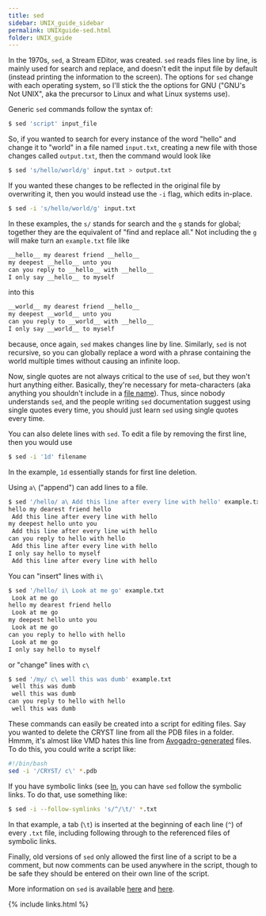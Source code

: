 ```yaml
---
title: sed
sidebar: UNIX_guide_sidebar
permalink: UNIXguide-sed.html
folder: UNIX_guide
---
```


In the 1970s, `sed`, a Stream EDitor, was created.
`sed` reads files line by line, is mainly used for search and replace, and
doesn't edit the input file by default (instead printing the information to the
    screen).
The options for `sed` change with each operating system, so I'll stick the the
options for GNU ("GNU's Not UNIX", aka the precursor to Linux and what Linux
systems use).

Generic `sed` commands follow the syntax of:
```bash
$ sed 'script' input_file
```
So, if you wanted to search for every instance of the word "hello" and change
it to "world" in a file named `input.txt`, creating a new file with those
changes called `output.txt`, then the command would look like
```bash
$ sed 's/hello/world/g' input.txt > output.txt
```
If you wanted these changes to be reflected in the original file by overwriting
it, then you would instead use the `-i` flag, which edits in-place.
```bash
$ sed -i 's/hello/world/g' input.txt
```
In these examples, the `s/` stands for search and the `g` stands for global;
together they are the equivalent of "find and replace all."
Not including the `g` will make turn an `example.txt` file like
```bash
__hello__ my dearest friend __hello__
my deepest __hello__ unto you
can you reply to __hello__ with __hello__
I only say __hello__ to myself
```
into this
```bash
__world__ my dearest friend __hello__
my deepest __world__ unto you
can you reply to __world__ with __hello__
I only say __world__ to myself
```
because, once again, `sed` makes changes line by line.
Similarly, `sed` is not recursive, so you can globally replace a word with a
phrase containing the world multiple times without causing an infinite loop.

Now, single quotes are not always critical to the use of `sed`, but they won't
hurt anything either.
Basically, they're necessary for meta-characters (aka anything you shouldn't
include in a [file name](UNIXguide-housekeeping.html)).
Thus, since nobody understands `sed`, and the people writing `sed`
documentation suggest using single quotes every time, you should just learn
`sed` using single quotes every time.

You can also delete lines with `sed`.
To edit a file by removing the first line, then you would use
```bash
$ sed -i '1d' filename
```
In the example, `1d` essentially stands for first line deletion.

Using `a\` ("append") can add lines to a file.
```bash
$ sed '/hello/ a\ Add this line after every line with hello' example.txt
hello my dearest friend hello
 Add this line after every line with hello
my deepest hello unto you
 Add this line after every line with hello
can you reply to hello with hello
 Add this line after every line with hello
I only say hello to myself
 Add this line after every line with hello
```

You can "insert" lines with `i\`
```bash
$ sed '/hello/ i\ Look at me go' example.txt
 Look at me go
hello my dearest friend hello
 Look at me go
my deepest hello unto you
 Look at me go
can you reply to hello with hello
 Look at me go
I only say hello to myself
```
 or "change" lines with `c\`
```bash
$ sed '/my/ c\ well this was dumb' example.txt
 well this was dumb
 well this was dumb
can you reply to hello with hello
 well this was dumb
```

These commands can easily be created into a script for editing files.
Say you wanted to delete the CRYST line from all the PDB files in a folder.
Hmmm, it's almost like VMD hates this line from
[Avogadro-generated](https://avogadro.cc/) files.
To do this, you could write a script like:
```bash
#!/bin/bash
sed -i '/CRYST/ c\' *.pdb
```

If you have symbolic links (see [ln](UNIXguide-ln.html), you can have `sed`
follow the symbolic links. To do that, use something like:
```bash
$ sed -i --follow-symlinks 's/^/\t/' *.txt
```
In that example, a tab (`\t`) is inserted at the beginning of each line (`^`)
of every `.txt` file, including following through to the referenced files of
symbolic links.

Finally, old versions of `sed` only allowed the first line of a script to be a
comment, but now comments can be used anywhere in the script, though to be safe
they should be entered on their own line of the script.

More information on `sed` is available
[here](https://www.gnu.org/software/sed/manual/sed.html) and
[here](http://www.grymoire.com/unix/sed.html).

{% include links.html %}
